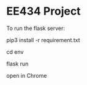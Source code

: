 # EE434 Project
To run the flask server:

pip3 install -r requirement.txt

cd env

flask run

open in Chrome